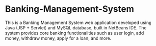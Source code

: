 # Banking-Management-System
This is a Banking Management System web application developed using Java (JSP + Servlet) and MySQL database, built in NetBeans IDE. The system provides core banking functionalities such as user login, add money, withdraw money, apply for a loan, and more.
